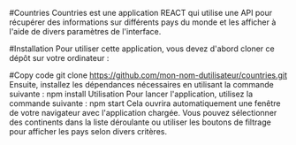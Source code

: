 #Countries
Countries est une application REACT qui utilise une API pour récupérer des informations sur différents pays du monde et les afficher à l'aide de divers paramètres de l'interface.

#Installation
Pour utiliser cette application, vous devez d'abord cloner ce dépôt sur votre ordinateur :

#Copy code
git clone https://github.com/mon-nom-dutilisateur/countries.git
Ensuite, installez les dépendances nécessaires en utilisant la commande suivante :
npm install
Utilisation
Pour lancer l'application, utilisez la commande suivante :
npm start
Cela ouvrira automatiquement une fenêtre de votre navigateur avec l'application chargée. Vous pouvez sélectionner des continents dans la liste déroulante ou utiliser les boutons de filtrage pour afficher les pays selon divers critères.
